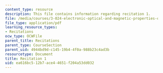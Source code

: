 ```yaml
---
content_type: resource
description: This file contains information regarding recitation 1.
file: /media/courses/3-024-electronic-optical-and-magnetic-properties-of-materials-spring-2013/ea616bc512b7ace44651f204a53dd032_MIT3_024S13_2012rec1.pdf
file_type: application/pdf
learning_resource_types:
- Recitations
ocw_type: OCWFile
parent_title: Recitations
parent_type: CourseSection
parent_uid: 4944bd9d-c145-19b4-4f0a-988b23c4ad3b
resourcetype: Document
title: Recitation 1
uid: ea616bc5-12b7-ace4-4651-f204a53dd032
---
```

